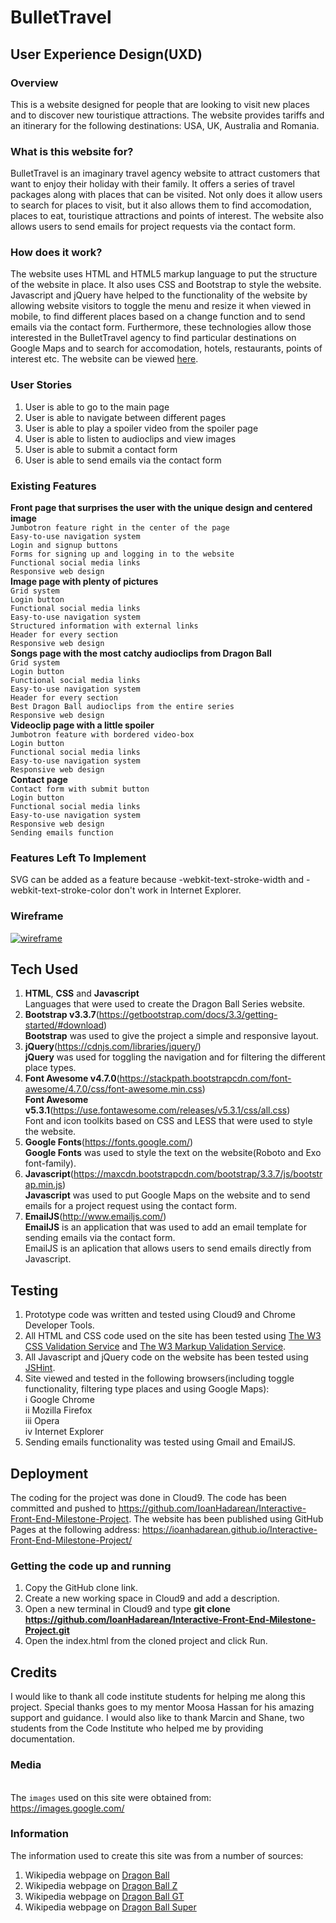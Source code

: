 # BulletTravel

## User Experience Design(UXD)

### Overview

This is a website designed for people that are looking to visit new places and to discover new touristique attractions. The website provides 
tariffs and an itinerary for the following destinations: USA, UK, Australia and Romania.

### What is this website for?

BulletTravel is an imaginary travel agency website to attract customers that want to enjoy their holiday with their family. 
It offers a series of travel packages along with places that can be visited. Not only does it allow users to search for places to visit, but
it also allows them to find accomodation, places to eat, touristique attractions and points of interest.
The website also allows users to send emails for project requests via the contact form.

### How does it work?

The website uses HTML and HTML5 markup language to put the structure of the website in place. It also uses CSS and Bootstrap to style 
the website. Javascript and jQuery have helped to the functionality of the website by allowing website visitors to toggle the menu and resize it when viewed in mobile, to find different places based on a change
function and to send emails via the contact form. Furthermore, these technologies allow those interested in the BulletTravel agency
to find particular destinations on Google Maps and to search for accomodation, hotels, restaurants, points of interest etc.
The website can be viewed [here](https://ioanhadarean.github.io/Interactive-Front-End-Milestone-Project/).

### User Stories
1. User is able to go to the main page 
2. User is able to navigate between different pages
3. User is able to play a spoiler video from the spoiler page
4. User is able to listen to audioclips and view images
5. User is able to submit a contact form
6. User is able to send emails via the contact form

### Existing Features

**Front page that surprises the user with the unique design and centered image**
<br>`Jumbotron feature right in the center of the page`
<br>`Easy-to-use navigation system`
<br>`Login and signup buttons`
<br>`Forms for signing up and logging in to the website`
<br>`Functional social media links`
<br>`Responsive web design`
<br>**Image page with plenty of pictures**
<br>`Grid system` 
<br>`Login button`
<br>`Functional social media links`
<br>`Easy-to-use navigation system`
<br>`Structured information with external links`
<br>`Header for every section`
<br>`Responsive web design`
<br>**Songs page with the most catchy audioclips from Dragon Ball**
<br>`Grid system`
<br>`Login button`
<br>`Functional social media links`
<br>`Easy-to-use navigation system`
<br>`Header for every section`
<br>`Best Dragon Ball audioclips from the entire series`
<br>`Responsive web design`
<br>**Videoclip page with a little spoiler**
<br>`Jumbotron feature with bordered video-box`
<br>`Login button`
<br>`Functional social media links`
<br>`Easy-to-use navigation system`
<br>`Responsive web design`
<br>**Contact page**
<br>`Contact form with submit button`
<br>`Login button`
<br>`Functional social media links`
<br>`Easy-to-use navigation system`
<br>`Responsive web design`
<br>`Sending emails function`

### Features Left To Implement

SVG can be added as a feature because -webkit-text-stroke-width and -webkit-text-stroke-color don't work in Internet Explorer.

### Wireframe

<a href="assets/wireframe/wireframe.png"><img src="https://preview.ibb.co/epMQu9/wireframe.png" alt="wireframe" border="0"></a>

## Tech Used

1. **HTML**, **CSS** and **Javascript**
    <br>Languages that were used to create the Dragon Ball Series website.
2. **Bootstrap v3.3.7**(https://getbootstrap.com/docs/3.3/getting-started/#download)
    <br>**Bootstrap** was used to give the project a simple and responsive layout.
3. **jQuery**(https://cdnjs.com/libraries/jquery/)
      <br>**jQuery** was used for toggling the navigation and for filtering the different place types.
4. **Font Awesome v4.7.0**(https://stackpath.bootstrapcdn.com/font-awesome/4.7.0/css/font-awesome.min.css)
    <br>**Font Awesome v5.3.1**(https://use.fontawesome.com/releases/v5.3.1/css/all.css)
    <br>Font and icon toolkits based on CSS and LESS that were used to style the website.
5. **Google Fonts**(https://fonts.google.com/)
    <br>**Google Fonts** was used to style the text on the website(Roboto and Exo font-family).
6. **Javascript**(https://maxcdn.bootstrapcdn.com/bootstrap/3.3.7/js/bootstrap.min.js)
    <br>**Javascript** was used to put Google Maps on the website and to send emails for a project request using the contact form.
7. **EmailJS**(http://www.emailjs.com/)
    <br>**EmailJS** is an application that was used to add an email template for sending emails via the contact form.
    <br>EmailJS is an aplication that allows users to send emails directly from Javascript.

## Testing

1. Prototype code was written and tested using Cloud9 and Chrome Developer Tools.
2. All HTML and CSS code used on the site has been tested using [The W3 CSS Validation Service](https://jigsaw.w3.org/css-validator/) 
            and [The W3 Markup Validation Service](https://validator.w3.org/).
3. All Javascript and jQuery code on the website has been tested using [JSHint](https://jshint.com/).
4. Site viewed and tested in the following browsers(including toggle functionality, filtering type places and using Google Maps):
<br>    i Google Chrome
<br>    ii Mozilla Firefox
<br>    iii Opera
<br>    iv Internet Explorer
5. Sending emails functionality was tested using Gmail and EmailJS.

## Deployment

The coding for the project was done in Cloud9. The code has been committed and pushed to https://github.com/IoanHadarean/Interactive-Front-End-Milestone-Project. 
The website has been published using GitHub Pages at the following address: https://ioanhadarean.github.io/Interactive-Front-End-Milestone-Project/

### Getting the code up and running

1. Copy the GitHub clone link.
2. Create a new working space in Cloud9 and add a description.
2. Open a new terminal in Cloud9 and type **git clone https://github.com/IoanHadarean/Interactive-Front-End-Milestone-Project.git**
3. Open the index.html from the cloned project and click Run.

## Credits

I would like to thank all code institute students for helping me along this project. Special thanks goes to my mentor Moosa Hassan for his amazing support
and guidance. I would also like to thank Marcin and Shane, two students from the Code Institute who helped me by providing documentation.

### Media

<br>The `images` used on this site were obtained from: https://images.google.com/

### Information

The information used to create this site was from a number of sources:
1. Wikipedia webpage on [Dragon Ball](https://en.wikipedia.org/wiki/Dragon_Ball)
2. Wikipedia webpage on [Dragon Ball Z](https://en.wikipedia.org/wiki/Dragon_Ball_Z)
3. Wikipedia webpage on [Dragon Ball GT](https://en.wikipedia.org/wiki/Dragon_Ball_GT)
4. Wikipedia webpage on [Dragon Ball Super](https://en.wikipedia.org/wiki/Dragon_Ball_Super)